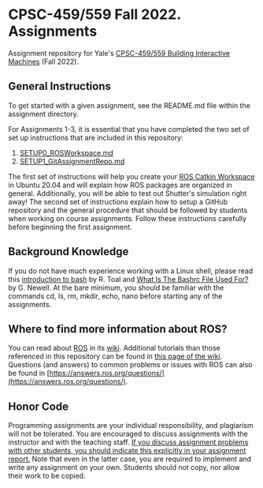 # CPSC-459/559 Fall 2022. Assignments

Assignment repository for Yale's [CPSC-459/559 Building Interactive Machines](https://cpsc459-bim.gitlab.io/f22/) (Fall 2022).

## General Instructions

To get started with a given assignment, see the README.md file within the assignment directory. 

For Assignments 1-3, it is essential that you have completed the two set of set up instructions that are included in this repository:

1. [SETUP0_ROSWorkspace.md](SETUP0_ROSWorkspace.md) 
2. [SETUP1_GitAssignmentRepo.md](SETUP1_GitAssignmentRepo.md)

The first set of instructions will help you create your [ROS Catkin Workspace](http://wiki.ros.org/catkin/workspaces) in Ubuntu 20.04 and will explain how ROS packages are organized in general. Additionally, you will be able to test out Shutter's simulation right away! The second set of instructions explain how to setup a GitHub repository and the general procedure that should be followed by students when working on course assignments. Follow these instructions carefully before beginning the first assignment. 

## Background Knowledge

If you do not have much experience working with a Linux shell, please read this [introduction to bash](http://cs.lmu.edu/~ray/notes/bash/) by R. Toal and [What Is The Bashrc File Used For?](https://www.lifewire.com/bashrc-file-4101947) by G. Newell. At the bare minimum, you should be familiar with the commands cd, ls, rm, mkdir, echo, nano before starting any of the assignments.

## Where to find more information about ROS?

You can read about [ROS](https://ros.org/) in its [wiki](http://wiki.ros.org/). Additional tutorials than those referenced in this repository can be found in [this page of the wiki](http://wiki.ros.org/ROS/Tutorials). Questions (and answers) to common problems or issues with ROS can also be 
found in [https://answers.ros.org/questions/](https://answers.ros.org/questions/).

## Honor Code

Programming assignments are your individual responsibility, and plagiarism will not be tolerated. You are encouraged to discuss assignments with the instructor and 
with the teaching staff. <u>If you discuss assignment problems with other students, you should indicate this explicitly in your assignment report.</u> Note that even in the latter case, you are required to implement and write any assignment on your own. Students should not copy, nor allow their work to be copied.




